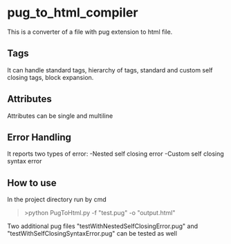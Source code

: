 # pug_to_html_compiler
This is a converter of a file with pug extension to html file. 
## Tags
It can handle standard tags, hierarchy of tags,
standard and custom self closing tags, block expansion.

## Attributes
Attributes can be single and multiline

## Error Handling
It reports two types of error:
-Nested self closing error
-Custom self closing syntax error

## How to use
In the project directory run by cmd
>\>python PugToHtml.py -f "test.pug" -o "output.html" 

Two additional pug files \"testWithNestedSelfClosingError.pug\" and \"testWithSelfClosingSyntaxError.pug\" can be tested as well

